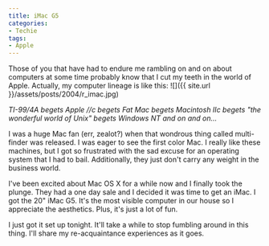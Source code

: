 ```yaml
---
title: iMac G5
categories:
- Techie
tags:
- Apple
---
```


Those of you that have had to endure me rambling on and on about computers at some time probably know that I cut my teeth in the world of Apple. Actually, my computer lineage is like this:
![]({{ site.url }}/assets/posts/2004/r_imac.jpg)

_TI-99/4A begets Apple //c begets Fat Mac begets Macintosh IIc begets "the wonderful world of Unix" begets Windows NT and on and on..._

I was a huge Mac fan (err, zealot?) when that wondrous thing called multi-finder was released. I was eager to see the first color Mac. I really like these machines, but I got so frustrated with the sad excuse for an operating system that I had to bail. Additionally, they just don't carry any weight in the business world.

I've been excited about Mac OS X for a while now and I finally took the plunge. They had a one day sale and I decided it was time to get an iMac. I got the 20" iMac G5. It's the most visible computer in our house so I appreciate the aesthetics. Plus, it's just a lot of fun.

I just got it set up tonight. It'll take a while to stop fumbling around in this thing. I'll share my re-acquaintance experiences as it goes.
